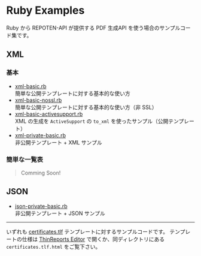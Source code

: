 # Ruby Examples

Ruby から REPOTEN-API が提供する PDF 生成API を使う場合のサンプルコード集です。

## XML

### 基本

  * [xml-basic.rb](https://github.com/repoten-api/examples/blob/master/beta/ruby/xml-basic.rb)  
    簡単な公開テンプレートに対する基本的な使い方
  * [xml-basic-nossl.rb](https://github.com/repoten-api/examples/blob/master/beta/ruby/xml-basic-nossl.rb)  
    簡単な公開テンプレートに対する基本的な使い方（非 SSL）
  * [xml-basic-activesupport.rb](https://github.com/repoten-api/examples/blob/master/beta/ruby/xml-basic-activesupport.rb)  
    XML の生成を ``ActiveSupport`` の ``to_xml`` を使ったサンプル（公開テンプレート）
  * [xml-private-basic.rb](https://github.com/repoten-api/examples/blob/master/beta/ruby/xml-private-basic.rb)  
    非公開テンプレート + XML サンプル

### 簡単な一覧表

> Comming Soon!

## JSON

  * [json-private-basic.rb](https://github.com/repoten-api/examples/blob/master/beta/ruby/json-private-basic.rb)  
    非公開テンプレート + JSON サンプル

----

いずれも [certificates.tlf](https://github.com/repoten-api/examples/blob/master/beta/templates/) テンプレートに対するサンプルコードです。
テンプレートの仕様は [ThinReports Editor](http://www.thinreports.org/download/) で開くか、同ディレクトリにある ``certificates.tlf.html`` をご覧下さい。
